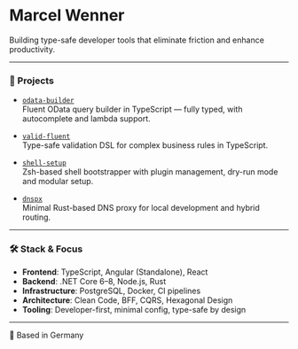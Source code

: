 # Marcel Wenner  
Building type-safe developer tools that eliminate friction and enhance productivity.

---

### 🧰 Projects

- [`odata-builder`](https://github.com/marcelwenner/odata-builder)  
  Fluent OData query builder in TypeScript — fully typed, with autocomplete and lambda support.

- [`valid-fluent`](https://github.com/marcelwenner/valid-fluent)  
  Type-safe validation DSL for complex business rules in TypeScript.

- [`shell-setup`](https://github.com/marcelwenner/shell-setup)  
  Zsh-based shell bootstrapper with plugin management, dry-run mode and modular setup.

- [`dnspx`](https://github.com/marcelwenner/dnspx)  
  Minimal Rust-based DNS proxy for local development and hybrid routing.

---

### 🛠️ Stack & Focus

- **Frontend**: TypeScript, Angular (Standalone), React  
- **Backend**: .NET Core 6–8, Node.js, Rust  
- **Infrastructure**: PostgreSQL, Docker, CI pipelines  
- **Architecture**: Clean Code, BFF, CQRS, Hexagonal Design  
- **Tooling**: Developer-first, minimal config, type-safe by design

---

📍 Based in Germany

